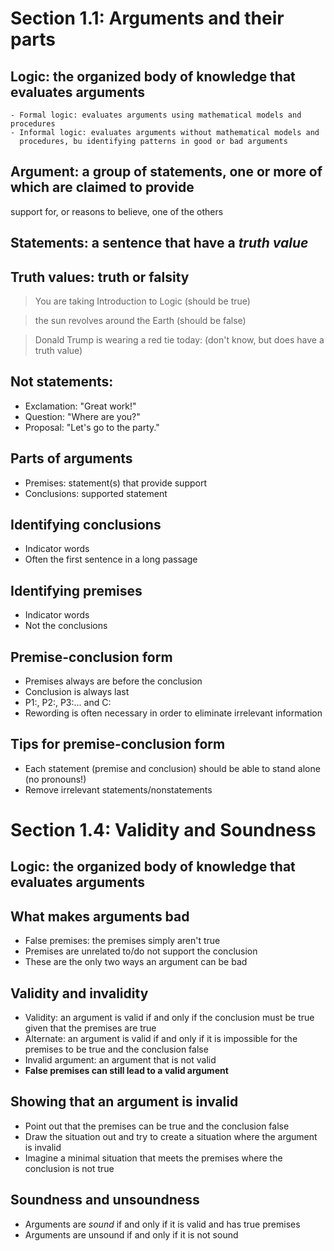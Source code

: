 # Section 1.1: Arguments and their parts

## Logic: the organized body of knowledge that evaluates arguments
	- Formal logic: evaluates arguments using mathematical models and procedures
	- Informal logic: evaluates arguments without mathematical models and
	  procedures, bu identifying patterns in good or bad arguments

## Argument: a group of statements, one or more of which are claimed to provide
support for, or reasons to believe, one of the others

## Statements: a sentence that have a *truth value*

## Truth values: truth or falsity

> You are taking Introduction to Logic
> (should be true)

> the sun revolves around the Earth
> (should be false)

> Donald Trump is wearing a red tie today:
> (don't know, but does have a truth value)

## Not statements:
- Exclamation: "Great work!"
- Question: "Where are you?"
- Proposal: "Let's go to the party."

## Parts of arguments
- Premises: statement(s) that provide support
- Conclusions: supported statement

## Identifying conclusions
- Indicator words
- Often the first sentence in a long passage

## Identifying premises
- Indicator words
- Not the conclusions

## Premise-conclusion form
- Premises always are before the conclusion
- Conclusion is always last
- P1:, P2:, P3:... and C:
- Rewording is often necessary in order to eliminate irrelevant information

## Tips for premise-conclusion form
- Each statement (premise and conclusion) should be able to stand alone (no
  pronouns!)
- Remove irrelevant statements/nonstatements

# Section 1.4: Validity and Soundness

## Logic: the organized body of knowledge that evaluates arguments

## What makes arguments bad
- False premises: the premises simply aren't true
- Premises are unrelated to/do not support the conclusion
- These are the only two ways an argument can be bad

## Validity and invalidity
- Validity: an argument is valid if and only if the conclusion must be true
  given that the premises are true
- Alternate: an argument is valid if and only if it is impossible for the
  premises to be true and the conclusion false
- Invalid argument: an argument that is not valid
- **False premises can still lead to a valid argument**

## Showing that an argument is invalid
- Point out that the premises can be true and the conclusion false
- Draw the situation out and try to create a situation where the argument is
  invalid
- Imagine a minimal situation that meets the premises where the conclusion is
  not true

## Soundness and unsoundness
- Arguments are *sound* if and only if it is valid and has true premises
- Arguments are unsound if and only if it is not sound
